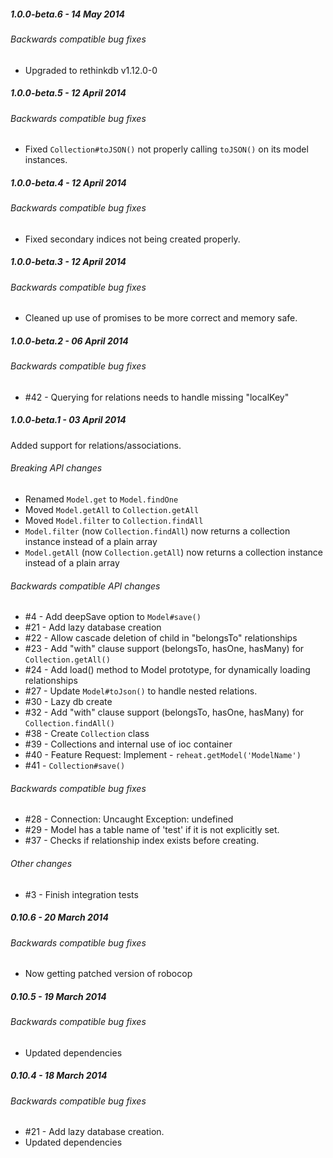 ##### 1.0.0-beta.6 - 14 May 2014

###### Backwards compatible bug fixes
- Upgraded to rethinkdb v1.12.0-0

##### 1.0.0-beta.5 - 12 April 2014

###### Backwards compatible bug fixes
- Fixed `Collection#toJSON()` not properly calling `toJSON()` on its model instances.

##### 1.0.0-beta.4 - 12 April 2014

###### Backwards compatible bug fixes
- Fixed secondary indices not being created properly.

##### 1.0.0-beta.3 - 12 April 2014

###### Backwards compatible bug fixes
- Cleaned up use of promises to be more correct and memory safe.

##### 1.0.0-beta.2 - 06 April 2014

###### Backwards compatible bug fixes
- #42 - Querying for relations needs to handle missing "localKey"

##### 1.0.0-beta.1 - 03 April 2014
Added support for relations/associations.

###### Breaking API changes
- Renamed `Model.get` to `Model.findOne`
- Moved `Model.getAll` to `Collection.getAll`
- Moved `Model.filter` to `Collection.findAll`
- `Model.filter` (now `Collection.findAll`) now returns a collection instance instead of a plain array
- `Model.getAll` (now `Collection.getAll`) now returns a collection instance instead of a plain array

###### Backwards compatible API changes
- #4 - Add deepSave option to `Model#save()`
- #21 - Add lazy database creation
- #22 - Allow cascade deletion of child in "belongsTo" relationships
- #23 - Add "with" clause support (belongsTo, hasOne, hasMany) for `Collection.getAll()`
- #24 - Add load() method to Model prototype, for dynamically loading relationships
- #27 - Update `Model#toJson()` to handle nested relations.
- #30 - Lazy db create
- #32 - Add "with" clause support (belongsTo, hasOne, hasMany) for `Collection.findAll()`
- #38 - Create `Collection` class
- #39 - Collections and internal use of ioc container
- #40 - Feature Request: Implement - `reheat.getModel('ModelName')`
- #41 - `Collection#save()`

###### Backwards compatible bug fixes
- #28 - Connection: Uncaught Exception: undefined
- #29 - Model has a table name of 'test' if it is not explicitly set.
- #37 - Checks if relationship index exists before creating.

###### Other changes
- #3 - Finish integration tests

##### 0.10.6 - 20 March 2014

###### Backwards compatible bug fixes
- Now getting patched version of robocop

##### 0.10.5 - 19 March 2014

###### Backwards compatible bug fixes
- Updated dependencies

##### 0.10.4 - 18 March 2014

###### Backwards compatible bug fixes
- #21 - Add lazy database creation.
- Updated dependencies
